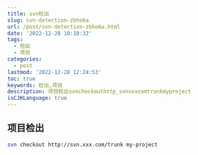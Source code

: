 ```yaml
---
title: svn检出
slug: svn-detection-zbho6a
url: /post/svn-detection-zbho6a.html
date: '2022-12-28 10:10:32'
tags:
  - 检出
  - 项目
categories:
  - post
lastmod: '2022-12-28 12:24:53'
toc: true
keywords: 检出,项目
description: 项目检出svncheckouthttp_svnxxxcomtrunkmyproject‍
isCJKLanguage: true
---
```




## 项目检出

```bash
svn checkout http://svn.xxx.com/trunk my-project
```

‍
